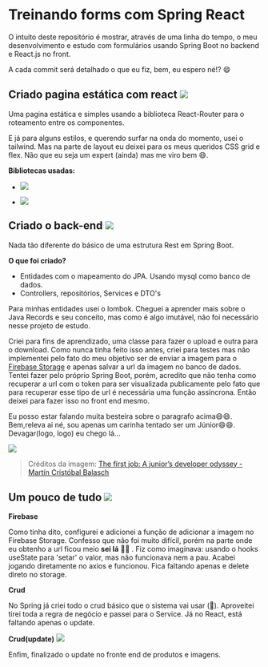 

# Treinando forms com Spring React

  
  

O intuito deste repositório é mostrar, através de uma linha do tempo, o meu desenvolvimento e estudo com formulários usando Spring Boot no backend e React.js no front.

  

A cada commit será detalhado o que eu fiz, bem, eu espero né!? :smile:

  

## Criado pagina estática com react [![](https://img.shields.io/badge/-Pg--Estática-green)](https://github.com/LuanChagas/treinando_forms_spring_react/commit/1ba72efb5fbff09bb92c8d206afe6523da7e277b)

  

Uma pagina estática e simples usando a biblioteca React-Router para o roteamento entre os componentes.

E já para alguns estilos, e querendo surfar na onda do momento, usei o tailwind. Mas na parte de layout eu deixei para os meus queridos CSS grid e flex. Não que eu seja um expert (ainda) mas me viro bem :smile:.

  

**Bibliotecas usadas:**

  

-  [![](https://img.shields.io/badge/-react--router-9cf)](https://github.com/remix-run/react-router)

-  [![](https://img.shields.io/badge/-tailwind-9cf)](https://github.com/tailwindlabs/tailwindcss)
## Criado o back-end [![](https://img.shields.io/badge/-criado--backEnd-green)](https://github.com/LuanChagas/treinando_forms_spring_react/tree/ab2e2099fcf4625c050212ae7b147521d49ac4cd)

Nada tão diferente do básico de uma estrutura Rest em Spring Boot. 

**O que foi criado?**
- Entidades com o mapeamento do JPA. Usando mysql como banco de dados.
- Controllers, repositórios, Services e DTO's

Para minhas entidades usei o lombok. Cheguei a aprender mais sobre o Java Records e seu conceito, mas como é algo imutável, não foi necessário nesse projeto de estudo.

Criei para fins de aprendizado, uma classe para fazer o upload e outra para o download. Como nunca tinha feito isso antes, criei para testes mas não implementei pelo fato do meu objetivo ser de enviar a imagem para o [Firebase Storage](https://firebase.google.com/) e apenas salvar a url da imagem no banco de dados. 
Tentei fazer pelo próprio Spring Boot, porém, acredito que não tenha como recuperar a url  com o token para ser visualizada publicamente pelo fato que para recuperar esse tipo de url é necessária uma função assíncrona. Então deixei para fazer isso no front end mesmo.

Eu posso estar falando muita besteira sobre o paragrafo acima:smile::smile:. Bem,releva ai né, sou apenas um carinha tentado ser um Júnior:smile::smile:. Devagar(logo, logo) eu chego lá...

![ ](https://miro.medium.com/max/910/1*Qh8YL-0nZQUaHiW-xtUqqg.jpeg)
> Créditos da imagem: [The first job: A junior’s developer odyssey - Martín Cristóbal Balasch](https://medium.com/@martncristbalbalasch/the-first-job-a-juniors-developer-odyssey-bf6c34796179)

## Um pouco de tudo [![](https://img.shields.io/badge/-Tudo--mais--um--pouco-green)](https://github.com/LuanChagas/treinando_forms_spring_react/commit/ca0f2b2ab9a2761ae006dc3c28d998ed6780911e)
**Firebase**

Como tinha dito, configurei e adicionei a função de adicionar a imagem no Firebase Storage. Confesso que não foi muito difícil, porém na parte onde eu obtenho a url ficou meio **sei lá** :man_shrugging: . Fiz como imaginava: usando o hooks useState para 'setar' o valor, mas não funcionava nem a pau. Acabei jogando diretamente no axios e funcionou. Fica faltando apenas e delete direto no storage.

**Crud**

 No Spring já criei todo o crud básico que o sistema vai usar (:thinking:). Aproveitei tirei toda a regra de negócio e passei para o Service.
Já no React, está faltando apenas o update.

**Crud(update)** [![](https://img.shields.io/badge/-Update--produtos--imagem--React-green)](https://github.com/LuanChagas/treinando_forms_spring_react/commit/27ae0adf46afbdc862e44ccc2dceaf1c251002ce)

Enfim, finalizado o update no fronte end de produtos e imagens.
